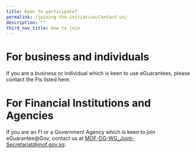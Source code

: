 ```yaml
---
title: Keen to participate?
permalink: /joining-the-initiative/Contact-us/
description: ""
third_nav_title: How to join
---
```

# For business and individuals
If you are a business or individual which is keen to use eGuarantees, please contact the FIs listed here.

# For Financial Institutions and Agencies
If you are an FI or a Government Agency which is keen to join eGuarantee@Gov, contact us at MOF-DG-WG_Joint-Secretariat@mof.gov.sg.